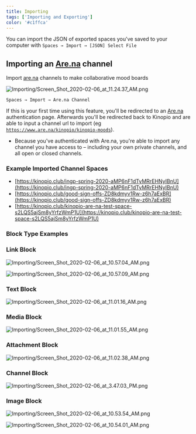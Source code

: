 ```yaml
---
title: Importing
tags: ['Importing and Exporting']
color: '#c1ffca'
---
```


You can import the JSON of exported spaces you've saved to your computer with `Spaces → Import → [JSON] Select File`

## Importing an [Are.na](http://are.na) channel

Import [are.na](http://are.na) channels to make collaborative mood boards

![Importing/Screen_Shot_2020-02-06_at_11.24.37_AM.png](Importing/Screen_Shot_2020-02-06_at_11.24.37_AM.png)

`Spaces → Import → Are.na Channel`

If this is your first time using this feature, you'll be redirected to an [Are.na](http://are.na) authentication page. Afterwards you'll be redirected back to Kinopio and are able to input a channel url to import (eg [`https://www.are.na/kinopio/kinopio-moods`](https://www.are.na/kinopio/kinopio-moods)).

- Because you've authenticated with Are.na, you're able to import any channel you have access to – including your own private channels, and all open or closed channels.

### Example Imported Channel Spaces

- [https://kinopio.club/ingp-spring-2020-aMP6nF1dTyMRrEHNyIBnU](https://kinopio.club/ingp-spring-2020-aMP6nF1dTyMRrEHNyIBnU)
- [https://kinopio.club/good-sign-offs-ZD8kdmyv1Rw-z6h7aExBR](https://kinopio.club/good-sign-offs-ZD8kdmyv1Rw-z6h7aExBR)
- [https://kinopio.club/kinopio-are-na-test-space-s2LQS5ajSm8yYrfzWmP1U](https://kinopio.club/kinopio-are-na-test-space-s2LQS5ajSm8yYrfzWmP1U)

### Block Type Examples

### Link Block

![Importing/Screen_Shot_2020-02-06_at_10.57.04_AM.png](Importing/Screen_Shot_2020-02-06_at_10.57.04_AM.png)

![Importing/Screen_Shot_2020-02-06_at_10.57.09_AM.png](Importing/Screen_Shot_2020-02-06_at_10.57.09_AM.png)

### Text Block

![Importing/Screen_Shot_2020-02-06_at_11.01.16_AM.png](Importing/Screen_Shot_2020-02-06_at_11.01.16_AM.png)

### Media Block

![Importing/Screen_Shot_2020-02-06_at_11.01.55_AM.png](Importing/Screen_Shot_2020-02-06_at_11.01.55_AM.png)

### Attachment Block

![Importing/Screen_Shot_2020-02-06_at_11.02.38_AM.png](Importing/Screen_Shot_2020-02-06_at_11.02.38_AM.png)

### Channel Block

![Importing/Screen_Shot_2020-02-06_at_3.47.03_PM.png](Importing/Screen_Shot_2020-02-06_at_3.47.03_PM.png)

### Image Block

![Importing/Screen_Shot_2020-02-06_at_10.53.54_AM.png](Importing/Screen_Shot_2020-02-06_at_10.53.54_AM.png)

![Importing/Screen_Shot_2020-02-06_at_10.54.01_AM.png](Importing/Screen_Shot_2020-02-06_at_10.54.01_AM.png)